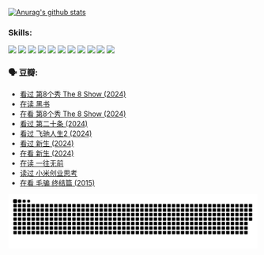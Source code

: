
[![Anurag's github stats](https://github-readme-stats.vercel.app/api?username=w940853815)](https://github.com/anuraghazra/github-readme-stats)

### Skills:

<code><img height="32" src="https://cdn.jsdelivr.net/npm/simple-icons@v5/icons/python.svg"></code>
<code><img height="32" src="https://cdn.jsdelivr.net/npm/simple-icons@v5/icons/javascript.svg"></code>
<code><img height="32" src="https://cdn.jsdelivr.net/npm/simple-icons@v5/icons/django.svg"></code>
<code><img height="32" src="https://cdn.jsdelivr.net/npm/simple-icons@v5/icons/flask.svg"></code>
<code><img height="32" src="https://cdn.jsdelivr.net/npm/simple-icons@v5/icons/vuetify.svg"></code>
<code><img height="32" src="https://cdn.jsdelivr.net/npm/simple-icons@v5/icons/git.svg"></code>
<code><img height="32" src="https://cdn.jsdelivr.net/npm/simple-icons@v5/icons/docker.svg"></code>
<code><img height="32" src="https://cdn.jsdelivr.net/npm/simple-icons@v5/icons/postgresql.svg"></code>
<code><img height="32" src="https://cdn.jsdelivr.net/npm/simple-icons@v5/icons/elasticsearch.svg"></code>
<code><img height="32" src="https://cdn.jsdelivr.net/npm/simple-icons@v5/icons/macos.svg"></code>
<code><img height="32" src="https://cdn.jsdelivr.net/npm/simple-icons@v5/icons/linux.svg"></code>

### 🗣 豆瓣:

<!-- DOUBAN-ACTIVITIES:START -->
- [看过 第8个秀 The 8 Show‎ (2024)](https://www.douban.com/people/136069238/status/4622960077/?_i=17395565)
- [在读 黑书](https://www.douban.com/people/136069238/status/4621189759/?_i=17395565)
- [在看 第8个秀 The 8 Show‎ (2024)](https://www.douban.com/people/136069238/status/4619801154/?_i=17395565)
- [看过 第二十条‎ (2024)](https://www.douban.com/people/136069238/status/4618624208/?_i=17395565)
- [看过 飞驰人生2‎ (2024)](https://www.douban.com/people/136069238/status/4616048805/?_i=17395565)
- [看过 新生‎ (2024)](https://www.douban.com/people/136069238/status/4612373431/?_i=17395565)
- [在看 新生‎ (2024)](https://www.douban.com/people/136069238/status/4607441062/?_i=17395565)
- [在读 一往无前](https://www.douban.com/people/136069238/status/4590507310/?_i=17395565)
- [读过 小米创业思考](https://www.douban.com/people/136069238/status/4590506983/?_i=17395565)
- [在看 毛骗 终结篇‎ (2015)](https://www.douban.com/people/136069238/status/4581971924/?_i=17395565)
<!-- DOUBAN-ACTIVITIES:END -->


![Snake animation](https://raw.githubusercontent.com/w940853815/w940853815/output/github-contribution-grid-snake.svg)

<!--
**w940853815/w940853815** is a ✨ _special_ ✨ repository because its `README.md` (this file) appears on your GitHub profile.

Here are some ideas to get you started:

- 🔭 I’m currently working on ...
- 🌱 I’m currently learning ...
- 👯 I’m looking to collaborate on ...
- 🤔 I’m looking for help with ...
- 💬 Ask me about ...
- 📫 How to reach me: ...
- 😄 Pronouns: ...
- ⚡ Fun fact: ...
-->
